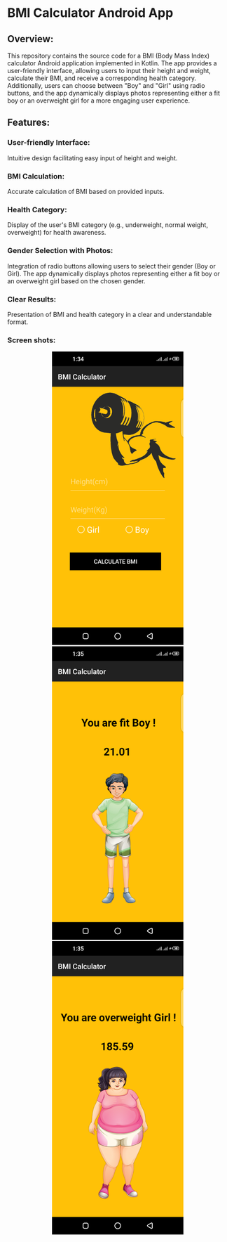 <h1>BMI Calculator Android App</h1>

<h2>Overview:</h2>

<p>This repository contains the source code for a BMI (Body Mass Index) calculator Android application implemented in Kotlin. The app provides a user-friendly interface, allowing users to input their height and weight, calculate their BMI, and receive a corresponding health category. Additionally, users can choose between "Boy" and "Girl" using radio buttons, and the app dynamically displays photos representing either a fit boy or an overweight girl for a more engaging user experience.</p>

<h2>Features:</h2>

<h3>User-friendly Interface:</h3>
<p>Intuitive design facilitating easy input of height and weight.</p>

<h3>BMI Calculation:</h3>
<p>Accurate calculation of BMI based on provided inputs.</p>

<h3>Health Category:</h3>
<p>Display of the user's BMI category (e.g., underweight, normal weight, overweight) for health awareness.</p>

<h3>Gender Selection with Photos:</h3>
<p>Integration of radio buttons allowing users to select their gender (Boy or Girl). The app dynamically displays photos representing either a fit boy or an overweight girl based on the chosen gender.</p>

<h3>Clear Results:</h3>
<p>Presentation of BMI and health category in a clear and understandable format.</p>
<!-- Main Interface Screenshot -->
<h3>Screen shots:</h3>
<div align="center">
  <img alt="Main Interface" src="https://github.com/asfandalidal/BMICalculator/blob/master/screenshots/mainInterface.png" width="300">
</div>
<!-- Fit Boy Screenshot -->
<div align="center">
  <img alt="Fit Boy" src="https://github.com/asfandalidal/BMICalculator/blob/master/screenshots/fitBoy.png" width="300">
</div>


<div align="center">
  <img alt="Overweight Boy" src="https://github.com/asfandalidal/BMICalculator/blob/master/screenshots/overWeightgirl.png" width="300">
</div>
